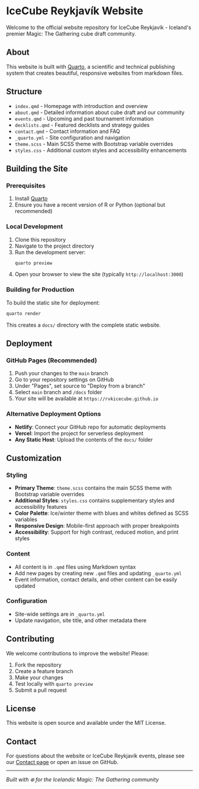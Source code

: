 # IceCube Reykjavík Website

Welcome to the official website repository for IceCube Reykjavík - Iceland's premier Magic: The Gathering cube draft community.

## About

This website is built with [Quarto](https://quarto.org/), a scientific and technical publishing system that creates beautiful, responsive websites from markdown files.

## Structure

- `index.qmd` - Homepage with introduction and overview
- `about.qmd` - Detailed information about cube draft and our community
- `events.qmd` - Upcoming and past tournament information
- `decklists.qmd` - Featured decklists and strategy guides  
- `contact.qmd` - Contact information and FAQ
- `_quarto.yml` - Site configuration and navigation
- `theme.scss` - Main SCSS theme with Bootstrap variable overrides
- `styles.css` - Additional custom styles and accessibility enhancements

## Building the Site

### Prerequisites

1. Install [Quarto](https://quarto.org/docs/get-started/)
2. Ensure you have a recent version of R or Python (optional but recommended)

### Local Development

1. Clone this repository
2. Navigate to the project directory
3. Run the development server:
   ```bash
   quarto preview
   ```
4. Open your browser to view the site (typically `http://localhost:3000`)

### Building for Production

To build the static site for deployment:

```bash
quarto render
```

This creates a `docs/` directory with the complete static website.

## Deployment

### GitHub Pages (Recommended)

1. Push your changes to the `main` branch
2. Go to your repository settings on GitHub
3. Under "Pages", set source to "Deploy from a branch"
4. Select `main` branch and `/docs` folder
5. Your site will be available at `https://rvkicecube.github.io`

### Alternative Deployment Options

- **Netlify**: Connect your GitHub repo for automatic deployments
- **Vercel**: Import the project for serverless deployment
- **Any Static Host**: Upload the contents of the `docs/` folder

## Customization

### Styling
- **Primary Theme**: `theme.scss` contains the main SCSS theme with Bootstrap variable overrides
- **Additional Styles**: `styles.css` contains supplementary styles and accessibility features
- **Color Palette**: Ice/winter theme with blues and whites defined as SCSS variables
- **Responsive Design**: Mobile-first approach with proper breakpoints
- **Accessibility**: Support for high contrast, reduced motion, and print styles

### Content
- All content is in `.qmd` files using Markdown syntax
- Add new pages by creating new `.qmd` files and updating `_quarto.yml`
- Event information, contact details, and other content can be easily updated

### Configuration
- Site-wide settings are in `_quarto.yml`
- Update navigation, site title, and other metadata there

## Contributing

We welcome contributions to improve the website! Please:

1. Fork the repository
2. Create a feature branch
3. Make your changes
4. Test locally with `quarto preview`
5. Submit a pull request

## License

This website is open source and available under the MIT License.

## Contact

For questions about the website or IceCube Reykjavík events, please see our [Contact page](contact.qmd) or open an issue on GitHub.

---

*Built with ❄️ for the Icelandic Magic: The Gathering community*

